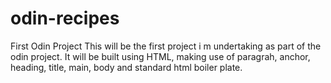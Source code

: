 # odin-recipes
First Odin Project
This will be the first project i m undertaking as part of the odin project. It will be built using HTML, making use of 
paragrah, anchor, heading, title, main, body and standard html boiler plate.
